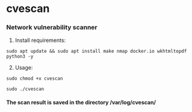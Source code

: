 # cvescan
### Network vulnerability scanner

1. Install requirements:

```
sudo apt update && sudo apt install make nmap docker.io wkhtmltopdf python3 -y
```

2. Usage:
```
sudo chmod +x cvescan
```
```
sudo ./cvescan
```

#### The scan result is saved in the directory /var/log/cvescan/
